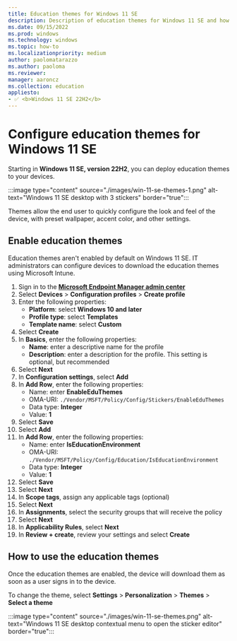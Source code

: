 ```yaml
---
title: Education themes for Windows 11 SE
description: Description of education themes for Windows 11 SE and how to configure them via MDM
ms.date: 09/15/2022
ms.prod: windows
ms.technology: windows
ms.topic: how-to
ms.localizationpriority: medium
author: paolomatarazzo
ms.author: paoloma
ms.reviewer:
manager: aaroncz
ms.collection: education
appliesto:
- ✅ <b>Windows 11 SE 22H2</b>
---
```


# Configure education themes for Windows 11 SE

Starting in **Windows 11 SE, version 22H2**, you can deploy education themes to your devices.

:::image type="content" source="./images/win-11-se-themes-1.png" alt-text="Windows 11 SE desktop with 3 stickers" border="true":::

Themes allow the end user to quickly configure the look and feel of the device, with preset wallpaper, accent color, and other settings.

## Enable education themes

Education themes aren't enabled by default on Windows 11 SE. IT administrators can configure devices to download the education themes using Microsoft Intune.

1. Sign in to the <a href="https://endpoint.microsoft.com/" target="_blank"><b>Microsoft Endpoint Manager admin center</b></a>
1. Select **Devices** > **Configuration profiles** > **Create profile**
1. Enter the following properties:
    - **Platform**: select **Windows 10 and later**
    - **Profile type**: select **Templates**
    - **Template name**: select **Custom**
1. Select **Create**
1. In **Basics**, enter the following properties:
    - **Name**: enter a descriptive name for the profile
    - **Description**: enter a description for the profile. This setting is optional, but recommended
1. Select **Next**
1. In **Configuration settings**, select **Add**
1. In **Add Row**, enter the following properties:
    - Name: enter **EnableEduThemes**
    - OMA-URI: `./Vendor/MSFT/Policy/Config/Stickers/EnableEduThemes`
    - Data type: **Integer**
    - Value: **1**
1. Select **Save**
1. Select **Add**
1. In **Add Row**, enter the following properties:
    - Name: enter **IsEducationEnvironment**
    - OMA-URI: `./Vendor/MSFT/Policy/Config/Education/IsEducationEnvironment`
    - Data type: **Integer**
    - Value: **1**
1. Select **Save**
1. Select **Next**
1. In **Scope tags**, assign any applicable tags (optional)
1. Select **Next**
1. In **Assignments**, select the security groups that will receive the policy
1. Select **Next**
1. In **Applicability Rules**, select **Next**
1. In **Review + create**, review your settings and select **Create**

## How to use the education themes

Once the education themes are enabled, the device will download them as soon as a user signs in to the device.

To change the theme, select **Settings** > **Personalization** > **Themes** > **Select a theme**

:::image type="content" source="./images/win-11-se-themes.png" alt-text="Windows 11 SE desktop contextual menu to open the sticker editor" border="true":::

